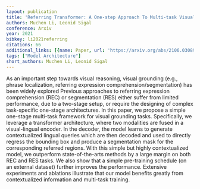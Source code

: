 ```yaml
---
layout: publication
title: 'Referring Transformer: A One-step Approach To Multi-task Visual Grounding'
authors: Muchen Li, Leonid Sigal
conference: Arxiv
year: 2021
bibkey: li2021referring
citations: 66
additional_links: [{name: Paper, url: 'https://arxiv.org/abs/2106.03089'}]
tags: ["Model Architecture"]
short_authors: Muchen Li, Leonid Sigal
---
```

As an important step towards visual reasoning, visual grounding (e.g., phrase
localization, referring expression comprehension/segmentation) has been widely
explored Previous approaches to referring expression comprehension (REC) or
segmentation (RES) either suffer from limited performance, due to a two-stage
setup, or require the designing of complex task-specific one-stage
architectures. In this paper, we propose a simple one-stage multi-task
framework for visual grounding tasks. Specifically, we leverage a transformer
architecture, where two modalities are fused in a visual-lingual encoder. In
the decoder, the model learns to generate contextualized lingual queries which
are then decoded and used to directly regress the bounding box and produce a
segmentation mask for the corresponding referred regions. With this simple but
highly contextualized model, we outperform state-of-the-arts methods by a large
margin on both REC and RES tasks. We also show that a simple pre-training
schedule (on an external dataset) further improves the performance. Extensive
experiments and ablations illustrate that our model benefits greatly from
contextualized information and multi-task training.